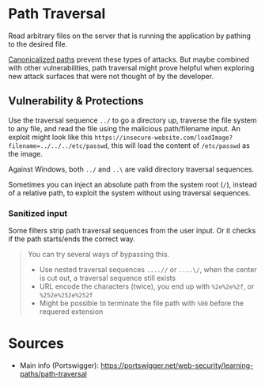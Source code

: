 # Path Traversal
Read arbitrary files on the server that is running the application by pathing to the desired file.

[Canonicalized paths](https://en.wikipedia.org/wiki/Canonicalization#Filenames) prevent these types of attacks. But maybe combined with other vulnerabilities, path traversal might prove helpful when exploring new attack surfaces that were not thought of by the developer.

## Vulnerability & Protections
Use the traversal sequence `../` to go a directory up, traverse the file system to any file, and read the file using the malicious path/filename input. An exploit might look like this `https://insecure-website.com/loadImage?filename=../../../etc/passwd`, this will load the content of `/etc/passwd` as the image.

Against Windows, both `../` and `..\` are valid directory traversal sequences. 

Sometimes you can inject an absolute path from the system root (`/`), instead of a relative path, to exploit the system without using traversal sequences.

### Sanitized input
Some filters strip path traversal sequences from the user input. Or it checks if the path starts/ends the correct way.

>You can try several ways of bypassing this.
> - Use nested traversal sequences `....//` or `....\/`, when the center is cut out, a traversal sequence still exists
> - URL encode the characters (twice), you end up with `%2e%2e%2f`, or `%252e%252e%252f`
> - Might be possible to terminate the file path with `%00` before the requered extension

# Sources
- Main info (Portswigger): https://portswigger.net/web-security/learning-paths/path-traversal